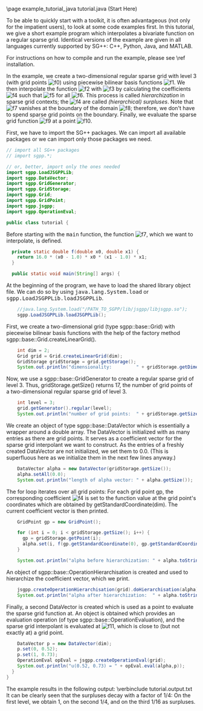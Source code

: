 \page example_tutorial_java tutorial.java (Start Here)

To be able to quickly start with a toolkit, it is often advantageous
(not only for the impatient users), to look at some code examples first.
In this tutorial, we give a short example program which interpolates a
bivariate function on a regular sparse grid.
Identical versions of the example are given in all languages
currently supported by SG++: C++, Python, Java, and MATLAB.

For instructions on how to compile and run the example, please see \ref installation.

In the example, we create a two-dimensional regular sparse grid with level 3
(with grid points ![f0])
using piecewise bilinear basis functions
![f1].
We then interpolate the function
![f2]
with
![f3]
by calculating the coefficients ![f4] such that
![f5] for all ![f6].
This process is called <i>hierarchization</i> in sparse grid contexts;
the ![f4] are called <i>(hierarchical) surpluses</i>.
Note that ![f7] vanishes at the boundary of the domain ![f8];
therefore, we don't have to spend sparse grid points on the boundary.
Finally, we evaluate the sparse grid function ![f9] at a point
![f10].

First, we have to import the SG++ packages.
We can import all available packages or we can import only those packages we need.

```java
// import all SG++ packages
// import sgpp.*;

// or, better, import only the ones needed
import sgpp.LoadJSGPPLib;
import sgpp.DataVector;
import sgpp.GridGenerator;
import sgpp.GridStorage;
import sgpp.Grid;
import sgpp.GridPoint;
import sgpp.jsgpp;
import sgpp.OperationEval;

public class tutorial {
```

Before starting with the <tt>main</tt> function,
the function ![f7], which we want to interpolate, is defined.

```java
  private static double f(double x0, double x1) {
    return 16.0 * (x0 - 1.0) * x0 * (x1 - 1.0) * x1;
  }

  public static void main(String[] args) {
```

At the beginning of the program, we have to load the shared library object file.
We can do so by using <tt>java.lang.System.load</tt> or
<tt>sgpp.LoadJSGPPLib.loadJSGPPLib</tt>.

```java
    //java.lang.System.load("/PATH_TO_SGPP/lib/jsgpp/libjsgpp.so");
    sgpp.LoadJSGPPLib.loadJSGPPLib();
```

First, we create a two-dimensional grid (type sgpp::base::Grid)
with piecewise bilinear basis functions with the help of the factory method
sgpp::base::Grid.createLinearGrid().

```java
    int dim = 2;
    Grid grid = Grid.createLinearGrid(dim);
    GridStorage gridStorage = grid.getStorage();
    System.out.println("dimensionality:         " + gridStorage.getDimension());
```

Now, we use a sgpp::base::GridGenerator to
create a regular sparse grid of level 3.
Thus, gridStorage.getSize() returns 17, the number of grid points
of a two-dimensional regular sparse grid of level 3.

```java
    int level = 3;
    grid.getGenerator().regular(level);
    System.out.println("number of grid points:  " + gridStorage.getSize());
```

We create an object of type sgpp::base::DataVector
which is essentially a wrapper around a double array.
The DataVector is initialized with as many
entries as there are grid points. It serves as a coefficient vector for the
sparse grid interpolant we want to construct. As the entries of a
freshly created DataVector are not initialized, we set them to
0.0. (This is superfluous here as we initialize them in the
next few lines anyway.)

```java
    DataVector alpha = new DataVector(gridStorage.getSize());
    alpha.setAll(0.0);
    System.out.println("length of alpha vector: " + alpha.getSize());
```

The for loop iterates over all grid points: For each grid
point gp, the corresponding coefficient ![f4] is set to the
function value at the grid point's coordinates which are obtained by
 getStandardCoordinate(dim).
The current coefficient vector is then printed.

```java
    GridPoint gp = new GridPoint();

    for (int i = 0; i < gridStorage.getSize(); i++) {
      gp = gridStorage.getPoint(i);
      alpha.set(i, f(gp.getStandardCoordinate(0), gp.getStandardCoordinate(1)));
    }

    System.out.println("alpha before hierarchization: " + alpha.toString());
```

An object of sgpp::base::OperationHierarchisation is created and used to
hierarchize the coefficient vector, which we print.

```java
    jsgpp.createOperationHierarchisation(grid).doHierarchisation(alpha);
    System.out.println("alpha after hierarchization:  " + alpha.toString());
```

Finally, a second DataVector is created which is used as a point to
evaluate the sparse grid function at. An object is obtained which
provides an evaluation operation (of type sgpp::base::OperationEvaluation),
and the sparse grid interpolant is evaluated at ![f11],
which is close to (but not exactly at) a grid point.

```java
    DataVector p = new DataVector(dim);
    p.set(0, 0.52);
    p.set(1, 0.73);
    OperationEval opEval = jsgpp.createOperationEval(grid);
    System.out.println("u(0.52, 0.73) = " + opEval.eval(alpha,p));
  }
}
```

The example results in the following output:
\verbinclude tutorial.output.txt
It can be clearly seen that the surpluses decay with a factor of 1/4:
On the first level, we obtain 1, on the second 1/4, and on the third
1/16 as surpluses.

[f0]: http://chart.apis.google.com/chart?cht=tx&chl=%5Cvec%7Bx%7D_j%20%5Cin%20%5B0%2C%201%5D%5E2
[f1]: http://chart.apis.google.com/chart?cht=tx&chl=%5Cvarphi_j:%20%5B0%2C%201%5D%5E2%20%5Cto%20%5Cmathbb%7BR%7D
[f2]: http://chart.apis.google.com/chart?cht=tx&chl=%0A%20%20f:%20%5B0%2C%201%5D%5E2%20%5Cto%20%5Cmathbb%7BR%7D%2C%5Cquad%0A%20%20f%28x_0%2C%20x_1%29%20%3A%3D%2016%20%28x_0%20-%201%29%20x_0%20%28x_1%20-%201%29%20x_1%0A
[f3]: http://chart.apis.google.com/chart?cht=tx&chl=%0A%20%20u:%20%5B0%2C%201%5D%5E2%20%5Cto%20%5Cmathbb%7BR%7D%2C%5Cquad%0A%20%20u%28x_0%2C%20x_1%29%20%3A%3D%20%5Csum_%7Bj%3D0%7D%5E%7BN-1%7D%20%5Calpha_j%20%5Cvarphi_j%28x_0%2C%20x_1%29%0A
[f4]: http://chart.apis.google.com/chart?cht=tx&chl=%5Calpha_j
[f5]: http://chart.apis.google.com/chart?cht=tx&chl=u%28%5Cvec%7Bx%7D_j%29%20%3D%20f%28%5Cvec%7Bx%7D_j%29
[f6]: http://chart.apis.google.com/chart?cht=tx&chl=j
[f7]: http://chart.apis.google.com/chart?cht=tx&chl=f
[f8]: http://chart.apis.google.com/chart?cht=tx&chl=%5B0%2C%201%5D%5E2
[f9]: http://chart.apis.google.com/chart?cht=tx&chl=u
[f10]: http://chart.apis.google.com/chart?cht=tx&chl=%5Cvec%7Bp%7D%20%3D%20%280.52%2C%200.73%29
[f11]: http://chart.apis.google.com/chart?cht=tx&chl=%5Cvec%7Bp%7D